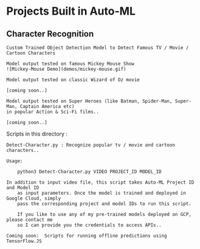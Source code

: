 
# Projects Built in Auto-ML

## Character Recognition

	Custom Trained Object Detection Model to Detect Famous TV / Movie / Cartoon Characters

	Model output tested on famous Mickey Mouse Show
	![Mickey-Mouse Demo](demos/mickey-mouse.gif)

	Model output tested on classic Wizard of Oz movie

	[coming soon..]

	Model output tested on Super Heroes (like Batman, Spider-Man, Super-Man, Captain America etc)
	in popular Action & Sci-Fi films..

	[coming soon..]

Scripts in this directory :

	Detect-Character.py : Recognize popular tv / movie and cartoon characters..

	Usage:

		python3 Detect-Character.py VIDEO PROJECT_ID MODEL_ID

	In addition to input video file, this script takes Auto-ML Project ID and Model ID
        as input parameters. Once the model is trained and deployed in Google Cloud, simply
        pass the corresponding project and model IDs to run this script.

        If you like to use any of my pre-trained models deployed on GCP, please contact me
        so I can provide you the credentials to access APIs..

	Coming soon:  Scripts for running offline predictions using TensorFlow.JS 


